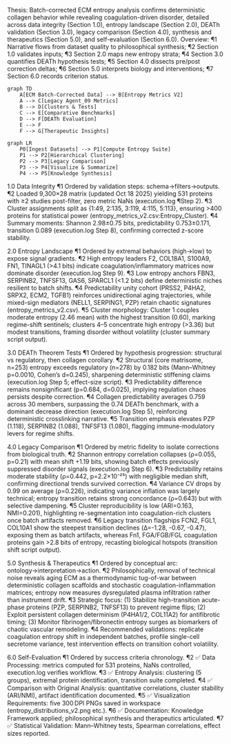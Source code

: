 Thesis: Batch-corrected ECM entropy analysis confirms deterministic collagen behavior while revealing coagulation-driven disorder, detailed across data integrity (Section 1.0), entropy landscape (Section 2.0), DEATh validation (Section 3.0), legacy comparison (Section 4.0), synthesis and therapeutics (Section 5.0), and self-evaluation (Section 6.0).
Overview: ¶1 Narrative flows from dataset quality to philosophical synthesis; ¶2 Section 1.0 validates inputs; ¶3 Section 2.0 maps new entropy strata; ¶4 Section 3.0 quantifies DEATh hypothesis tests; ¶5 Section 4.0 dissects pre/post correction deltas; ¶6 Section 5.0 interprets biology and interventions; ¶7 Section 6.0 records criterion status.

```mermaid
graph TD
    A[ECM Batch-Corrected Data] --> B[Entropy Metrics V2]
    A --> C[Legacy Agent_09 Metrics]
    B --> D[Clusters & Tests]
    C --> E[Comparative Benchmarks]
    D --> F[DEATh Evaluation]
    E --> F
    F --> G[Therapeutic Insights]
```
```mermaid
graph LR
    P0[Ingest Datasets] --> P1[Compute Entropy Suite]
    P1 --> P2[Hierarchical Clustering]
    P2 --> P3[Legacy Comparison]
    P3 --> P4[Visualize & Summarize]
    P4 --> P5[Knowledge Synthesis]
```

1.0 Data Integrity
¶1 Ordered by validation steps: schema→filters→outputs.
¶2 Loaded 9,300×28 matrix (updated Oct 18 2025) yielding 531 proteins with ≥2 studies post-filter, zero metric NaNs (execution.log ¶Step 2).
¶3 Cluster assignments split as {1:49, 2:135, 3:119, 4:115, 5:113}, ensuring >400 proteins for statistical power (entropy_metrics_v2.csv:Entropy_Cluster).
¶4 Summary moments: Shannon 2.98±0.75 bits, predictability 0.753±0.171, transition 0.089 (execution.log Step 8), confirming corrected z-score stability.

2.0 Entropy Landscape
¶1 Ordered by extremal behaviors (high→low) to expose signal gradients.
¶2 High entropy leaders F2, COL18A1, S100A9, FN1, TINAGL1 (>4.1 bits) indicate coagulation/inflammatory matrices now dominate disorder (execution.log Step 9).
¶3 Low entropy anchors FBN3, SERPINB2, TNFSF13, GAS6, SPARCL1 (<1.2 bits) define deterministic niches resilient to batch shifts.
¶4 Predictability unity cohort (PRSS2, P4HA2, SRPX2, ECM2, TGFB1) reinforces unidirectional aging trajectories, while mixed-sign mediators (NELL1, SERPING1, PZP) retain chaotic signatures (entropy_metrics_v2.csv).
¶5 Cluster morphology: Cluster 1 couples moderate entropy (2.46 mean) with the highest transition (0.60), marking regime-shift sentinels; clusters 4–5 concentrate high entropy (>3.36) but modest transitions, framing disorder without volatility (cluster summary script output).

3.0 DEATh Theorem Tests
¶1 Ordered by hypothesis progression: structural vs regulatory, then collagen corollary.
¶2 Structural (core matrisome, n=253) entropy exceeds regulatory (n=278) by 0.182 bits (Mann–Whitney p=0.0010, Cohen’s d=0.245), sharpening deterministic stiffening claims (execution.log Step 5; effect-size script).
¶3 Predictability difference remains nonsignificant (p=0.684, d=0.025), implying regulation chaos persists despite correction.
¶4 Collagen predictability averages 0.759 across 30 members, surpassing the 0.74 DEATh benchmark, with a dominant decrease direction (execution.log Step 5), reinforcing deterministic crosslinking narrative.
¶5 Transition emphasis elevates PZP (1.118), SERPINB2 (1.088), TNFSF13 (1.080), flagging immune-modulatory levers for regime shifts.

4.0 Legacy Comparison
¶1 Ordered by metric fidelity to isolate corrections from biological truth.
¶2 Shannon entropy correlation collapses (ρ=0.055, p=0.21) with mean shift +1.19 bits, showing batch effects previously suppressed disorder signals (execution.log Step 6).
¶3 Predictability retains moderate stability (ρ=0.442, p=2.2×10⁻²⁵) with negligible median shift, confirming directional trends survived correction.
¶4 Variance CV drops by 0.99 on average (ρ=0.226), indicating variance inflation was largely technical; entropy transition retains strong concordance (ρ=0.643) but with selective dampening.
¶5 Cluster reproducibility is low (ARI=0.163, NMI=0.201), highlighting re-segmentation into coagulation-rich clusters once batch artifacts removed.
¶6 Legacy transition flagships FCN2, FGL1, COL10A1 show the steepest transition declines (Δ=-1.28, -0.67, -0.47), exposing them as batch artifacts, whereas Fn1, FGA/FGB/FGL coagulation proteins gain >2.8 bits of entropy, recasting biological hotspots (transition shift script output).

5.0 Synthesis & Therapeutics
¶1 Ordered by conceptual arc: ontology→interpretation→action.
¶2 Philosophically, removal of technical noise reveals aging ECM as a thermodynamic tug-of-war between deterministic collagen scaffolds and stochastic coagulation-inflammation matrices; entropy now measures dysregulated plasma infiltration rather than instrument drift.
¶3 Strategic focus: (1) Stabilize high-transition acute-phase proteins (PZP, SERPINB2, TNFSF13) to prevent regime flips; (2) Exploit persistent collagen determinism (P4HA1/2, COL11A2) for antifibrotic timing; (3) Monitor fibrinogen/fibronectin entropy surges as biomarkers of chaotic vascular remodeling.
¶4 Recommended validations: replicate coagulation entropy shift in independent batches, profile single-cell secretome variance, test intervention effects on transition cohort volatility.

6.0 Self-Evaluation
¶1 Ordered by success criteria chronology.
¶2 ✅ Data Processing: metrics computed for 531 proteins, NaNs controlled, execution.log verifies workflow.
¶3 ✅ Entropy Analysis: clustering (5 groups), extremal protein identification, transition suite completed.
¶4 ✅ Comparison with Original Analysis: quantitative correlations, cluster stability (ARI/NMI), artifact identification documented.
¶5 ✅ Visualization Requirements: five 300 DPI PNGs saved in workspace (entropy_distributions_v2.png etc.).
¶6 ✅ Documentation: Knowledge Framework applied; philosophical synthesis and therapeutics articulated.
¶7 ✅ Statistical Validation: Mann–Whitney tests, Spearman correlations, effect sizes reported.
